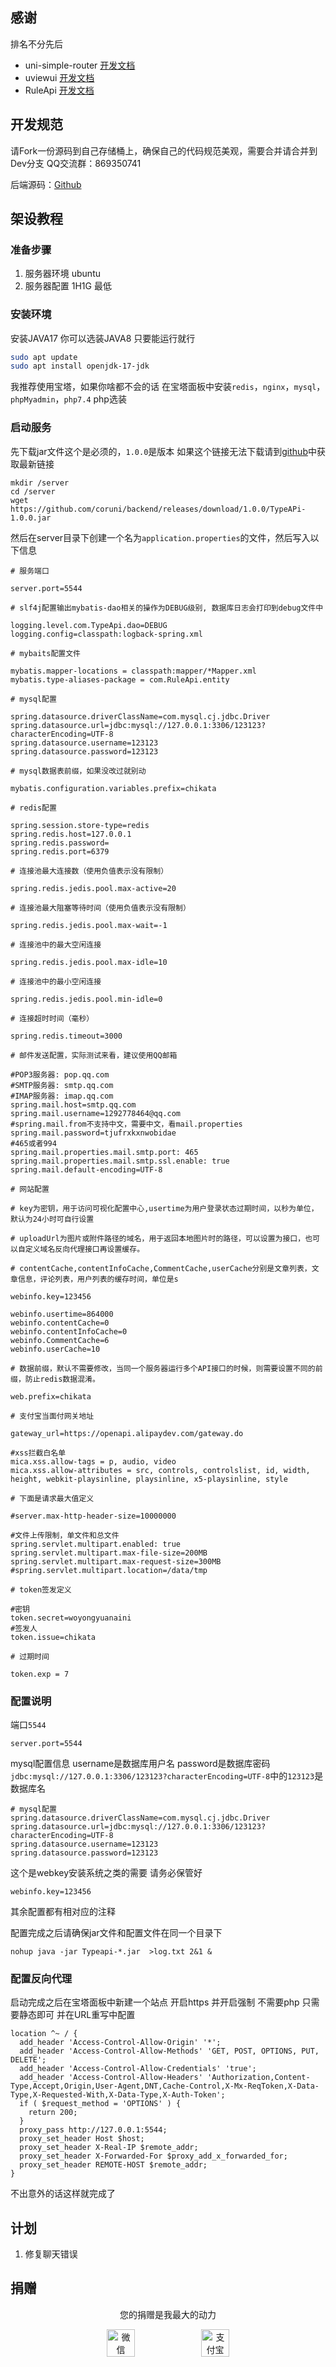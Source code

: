 
## 感谢
排名不分先后
-  uni-simple-router [开发文档](https://v2.hhyang.cn/v2/start/quickstart.html)
-  uviewui [开发文档](https://uviewui.com/components/intro.html)
-  RuleApi [开发文档](https://github.com/buxia97/ruleapi)

## 开发规范
请Fork一份源码到自己存储桶上，确保自己的代码规范美观，需要合并请合并到Dev分支
QQ交流群：869350741 

后端源码：[Github](https://github.com/coruni/backend)

## 架设教程
### 准备步骤

1. 服务器环境 ubuntu
2. 服务器配置 1H1G 最低

### 安装环境

安装JAVA17
你可以选装JAVA8 只要能运行就行

```bash
sudo apt update
sudo apt install openjdk-17-jdk
```

我推荐使用宝塔，如果你啥都不会的话
在宝塔面板中安装`redis`，`nginx`，`mysql`，`phpMyadmin`，`php7.4` php选装

### 启动服务

先下载jar文件这个是必须的，`1.0.0`是版本 如果这个链接无法下载请到[github](https://github.com/coruni/backend)中获取最新链接

```
mkdir /server
cd /server
wget https://github.com/coruni/backend/releases/download/1.0.0/TypeAPi-1.0.0.jar
```

然后在server目录下创建一个名为`application.properties`的文件，然后写入以下信息

```
# 服务端口

server.port=5544

# slf4j配置输出mybatis-dao相关的操作为DEBUG级别, 数据库日志会打印到debug文件中

logging.level.com.TypeApi.dao=DEBUG
logging.config=classpath:logback-spring.xml

# mybaits配置文件

mybatis.mapper-locations = classpath:mapper/*Mapper.xml
mybatis.type-aliases-package = com.RuleApi.entity

# mysql配置

spring.datasource.driverClassName=com.mysql.cj.jdbc.Driver
spring.datasource.url=jdbc:mysql://127.0.0.1:3306/123123?characterEncoding=UTF-8
spring.datasource.username=123123
spring.datasource.password=123123

# mysql数据表前缀，如果没改过就别动

mybatis.configuration.variables.prefix=chikata

# redis配置

spring.session.store-type=redis
spring.redis.host=127.0.0.1
spring.redis.password=
spring.redis.port=6379

# 连接池最大连接数（使用负值表示没有限制）

spring.redis.jedis.pool.max-active=20

# 连接池最大阻塞等待时间（使用负值表示没有限制）

spring.redis.jedis.pool.max-wait=-1

# 连接池中的最大空闲连接

spring.redis.jedis.pool.max-idle=10

# 连接池中的最小空闲连接

spring.redis.jedis.pool.min-idle=0

# 连接超时时间（毫秒）

spring.redis.timeout=3000

# 邮件发送配置，实际测试来看，建议使用QQ邮箱

#POP3服务器: pop.qq.com
#SMTP服务器: smtp.qq.com
#IMAP服务器: imap.qq.com
spring.mail.host=smtp.qq.com
spring.mail.username=1292778464@qq.com
#spring.mail.from不支持中文，需要中文，看mail.properties
spring.mail.password=tjufrxkxnwobidae
#465或者994
spring.mail.properties.mail.smtp.port: 465
spring.mail.properties.mail.smtp.ssl.enable: true
spring.mail.default-encoding=UTF-8

# 网站配置

# key为密钥，用于访问可视化配置中心,usertime为用户登录状态过期时间，以秒为单位，默认为24小时可自行设置

# uploadUrl为图片或附件路径的域名，用于返回本地图片时的路径，可以设置为接口，也可以自定义域名反向代理接口再设置缓存。

# contentCache,contentInfoCache,CommentCache,userCache分别是文章列表，文章信息，评论列表，用户列表的缓存时间，单位是s

webinfo.key=123456

webinfo.usertime=864000
webinfo.contentCache=0
webinfo.contentInfoCache=0
webinfo.CommentCache=6
webinfo.userCache=10

# 数据前缀，默认不需要修改，当同一个服务器运行多个API接口的时候，则需要设置不同的前缀，防止redis数据混淆。

web.prefix=chikata

# 支付宝当面付网关地址

gateway_url=https://openapi.alipaydev.com/gateway.do

#xss拦截白名单
mica.xss.allow-tags = p, audio, video
mica.xss.allow-attributes = src, controls, controlslist, id, width, height, webkit-playsinline, playsinline, x5-playsinline, style

# 下面是请求最大值定义

#server.max-http-header-size=10000000

#文件上传限制，单文件和总文件
spring.servlet.multipart.enabled: true
spring.servlet.multipart.max-file-size=200MB
spring.servlet.multipart.max-request-size=300MB
#spring.servlet.multipart.location=/data/tmp

# token签发定义

#密钥
token.secret=woyongyuanaini
#签发人
token.issue=chikata

# 过期时间

token.exp = 7

```
### 配置说明
端口`5544`
```
server.port=5544
```

mysql配置信息
username是数据库用户名
password是数据库密码
`jdbc:mysql://127.0.0.1:3306/123123?characterEncoding=UTF-8`中的`123123`是数据库名
```
# mysql配置
spring.datasource.driverClassName=com.mysql.cj.jdbc.Driver
spring.datasource.url=jdbc:mysql://127.0.0.1:3306/123123?characterEncoding=UTF-8
spring.datasource.username=123123
spring.datasource.password=123123
```

这个是webkey安装系统之类的需要 请务必保管好
```
webinfo.key=123456
```

其余配置都有相对应的注释

配置完成之后请确保jar文件和配置文件在同一个目录下
```
nohup java -jar Typeapi-*.jar  >log.txt 2&1 &
```

### 配置反向代理
启动完成之后在宝塔面板中新建一个站点 开启https 并开启强制 不需要php 只需要静态即可
并在URL重写中配置
```
location ^~ / {
  add_header 'Access-Control-Allow-Origin' '*';
  add_header 'Access-Control-Allow-Methods' 'GET, POST, OPTIONS, PUT, DELETE';
  add_header 'Access-Control-Allow-Credentials' 'true';
  add_header 'Access-Control-Allow-Headers' 'Authorization,Content-Type,Accept,Origin,User-Agent,DNT,Cache-Control,X-Mx-ReqToken,X-Data-Type,X-Requested-With,X-Data-Type,X-Auth-Token';
  if ( $request_method = 'OPTIONS' ) { 
    return 200;
  }
  proxy_pass http://127.0.0.1:5544;
  proxy_set_header Host $host;
  proxy_set_header X-Real-IP $remote_addr;
  proxy_set_header X-Forwarded-For $proxy_add_x_forwarded_for;
  proxy_set_header REMOTE-HOST $remote_addr;
}
```

不出意外的话这样就完成了




## 计划
1. 修复聊天错误


## 捐赠
<div style="text-align:center">
<p>您的捐赠是我最大的动力</p>
<div style="display:flex;justify-content:center">
<img src="https://picss.sunbangyan.cn/2023/11/12/12e1a67502cc3466960620996e52fbe6.png" style="width:30%;height:30%" alt="微信">
<img src="https://picss.sunbangyan.cn/2023/11/12/7aa04131a74f5040b1621548a87602ac.jpg" style="width:30%;height:30%" alt="支付宝">
</div>
</div>
